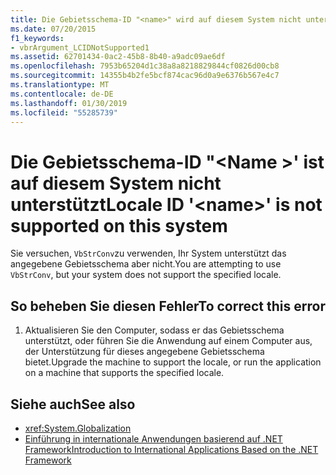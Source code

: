 ```yaml
---
title: Die Gebietsschema-ID "<name>" wird auf diesem System nicht unterstützt
ms.date: 07/20/2015
f1_keywords:
- vbrArgument_LCIDNotSupported1
ms.assetid: 62701434-0ac2-45b8-8b40-a9adc09ae6df
ms.openlocfilehash: 7953b65204d1c38a8a8218829844cf0826d00cb8
ms.sourcegitcommit: 14355b4b2fe5bcf874cac96d0a9e6376b567e4c7
ms.translationtype: MT
ms.contentlocale: de-DE
ms.lasthandoff: 01/30/2019
ms.locfileid: "55285739"
---
```

# <a name="locale-id-name-is-not-supported-on-this-system"></a><span data-ttu-id="5bfd3-102">Die Gebietsschema-ID "\<Name >' ist auf diesem System nicht unterstützt</span><span class="sxs-lookup"><span data-stu-id="5bfd3-102">Locale ID '\<name>' is not supported on this system</span></span>
<span data-ttu-id="5bfd3-103">Sie versuchen, `VbStrConv`zu verwenden, Ihr System unterstützt das angegebene Gebietsschema aber nicht.</span><span class="sxs-lookup"><span data-stu-id="5bfd3-103">You are attempting to use `VbStrConv`, but your system does not support the specified locale.</span></span>  
  
## <a name="to-correct-this-error"></a><span data-ttu-id="5bfd3-104">So beheben Sie diesen Fehler</span><span class="sxs-lookup"><span data-stu-id="5bfd3-104">To correct this error</span></span>  
  
1.  <span data-ttu-id="5bfd3-105">Aktualisieren Sie den Computer, sodass er das Gebietsschema unterstützt, oder führen Sie die Anwendung auf einem Computer aus, der Unterstützung für dieses angegebene Gebietsschema bietet.</span><span class="sxs-lookup"><span data-stu-id="5bfd3-105">Upgrade the machine to support the locale, or run the application on a machine that supports the specified locale.</span></span>  
  
## <a name="see-also"></a><span data-ttu-id="5bfd3-106">Siehe auch</span><span class="sxs-lookup"><span data-stu-id="5bfd3-106">See also</span></span>
- <xref:System.Globalization>
- [<span data-ttu-id="5bfd3-107">Einführung in internationale Anwendungen basierend auf .NET Framework</span><span class="sxs-lookup"><span data-stu-id="5bfd3-107">Introduction to International Applications Based on the .NET Framework</span></span>](/visualstudio/ide/introduction-to-international-applications-based-on-the-dotnet-framework)
